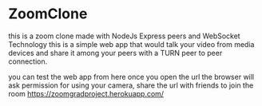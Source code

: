 # ZoomClone
this is a zoom clone made with NodeJs Express peers and WebSocket Technology this is a simple web app that would talk your video from media devices and share it among your peers with a TURN peer to peer connection.

you can test the web app from here 
once you open the url the browser will ask permission for using your camera, share the url with friends to join the room 
https://zoomgradproject.herokuapp.com/
